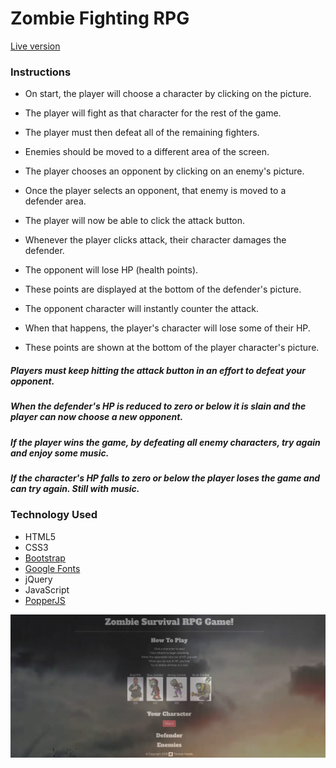 # Zombie Fighting RPG
[Live version](https://tgheadle1371.github.io/unit-4-game/index.html/)

### Instructions
- On start, the player will choose a character by clicking on the picture. 
- The player will fight as that character for the rest of the game.
- The player must then defeat all of the remaining fighters. 
- Enemies should be moved to a different area of the screen.
- The player chooses an opponent by clicking on an enemy's picture.
- Once the player selects an opponent, that enemy is moved to a defender area.

- The player will now be able to click the attack button.

- Whenever the player clicks attack, their character damages the defender. 
- The opponent will lose HP (health points). 
- These points are displayed at the bottom of the defender's picture. 
- The opponent character will instantly counter the attack.
- When that happens, the player's character will lose some of their HP. 
- These points are shown at the bottom of the player character's picture.


##### Players must keep hitting the attack button in an effort to defeat your opponent.
##### When the defender's HP is reduced to zero or below it is slain and the player can now choose a new opponent.
##### If the player wins the game, by defeating all enemy characters, try again and enjoy some music. 
##### If the character's HP falls to zero or below the player loses the game and can try again. Still with music.

### Technology Used

-   HTML5
-   CSS3
-   [Bootstrap](https://getbootstrap.com/docs/4.1/getting-started/introduction/)
-   [Google Fonts](https://fonts.google.com/)
-   jQuery
-   JavaScript
-   [PopperJS](https://popper.js.org/)


![Image of Webpage](/assets/images/screenshot.png?raw=true "Game Page")
